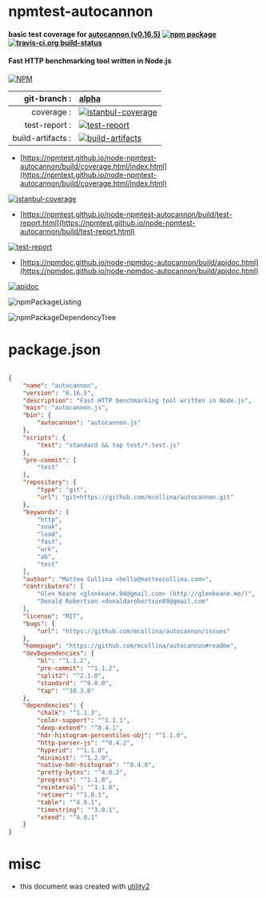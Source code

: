 # npmtest-autocannon

#### basic test coverage for  [autocannon (v0.16.5)](https://github.com/mcollina/autocannon#readme)  [![npm package](https://img.shields.io/npm/v/npmtest-autocannon.svg?style=flat-square)](https://www.npmjs.org/package/npmtest-autocannon) [![travis-ci.org build-status](https://api.travis-ci.org/npmtest/node-npmtest-autocannon.svg)](https://travis-ci.org/npmtest/node-npmtest-autocannon)

#### Fast HTTP benchmarking tool written in Node.js

[![NPM](https://nodei.co/npm/autocannon.png?downloads=true&downloadRank=true&stars=true)](https://www.npmjs.com/package/autocannon)

| git-branch : | [alpha](https://github.com/npmtest/node-npmtest-autocannon/tree/alpha)|
|--:|:--|
| coverage : | [![istanbul-coverage](https://npmtest.github.io/node-npmtest-autocannon/build/coverage.badge.svg)](https://npmtest.github.io/node-npmtest-autocannon/build/coverage.html/index.html)|
| test-report : | [![test-report](https://npmtest.github.io/node-npmtest-autocannon/build/test-report.badge.svg)](https://npmtest.github.io/node-npmtest-autocannon/build/test-report.html)|
| build-artifacts : | [![build-artifacts](https://npmtest.github.io/node-npmtest-autocannon/glyphicons_144_folder_open.png)](https://github.com/npmtest/node-npmtest-autocannon/tree/gh-pages/build)|

- [https://npmtest.github.io/node-npmtest-autocannon/build/coverage.html/index.html](https://npmtest.github.io/node-npmtest-autocannon/build/coverage.html/index.html)

[![istanbul-coverage](https://npmtest.github.io/node-npmtest-autocannon/build/screenCapture.buildCi.browser.%252Ftmp%252Fbuild%252Fcoverage.lib.html.png)](https://npmtest.github.io/node-npmtest-autocannon/build/coverage.html/index.html)

- [https://npmtest.github.io/node-npmtest-autocannon/build/test-report.html](https://npmtest.github.io/node-npmtest-autocannon/build/test-report.html)

[![test-report](https://npmtest.github.io/node-npmtest-autocannon/build/screenCapture.buildCi.browser.%252Ftmp%252Fbuild%252Ftest-report.html.png)](https://npmtest.github.io/node-npmtest-autocannon/build/test-report.html)

- [https://npmdoc.github.io/node-npmdoc-autocannon/build/apidoc.html](https://npmdoc.github.io/node-npmdoc-autocannon/build/apidoc.html)

[![apidoc](https://npmdoc.github.io/node-npmdoc-autocannon/build/screenCapture.buildCi.browser.%252Ftmp%252Fbuild%252Fapidoc.html.png)](https://npmdoc.github.io/node-npmdoc-autocannon/build/apidoc.html)

![npmPackageListing](https://npmtest.github.io/node-npmtest-autocannon/build/screenCapture.npmPackageListing.svg)

![npmPackageDependencyTree](https://npmtest.github.io/node-npmtest-autocannon/build/screenCapture.npmPackageDependencyTree.svg)



# package.json

```json

{
    "name": "autocannon",
    "version": "0.16.5",
    "description": "Fast HTTP benchmarking tool written in Node.js",
    "main": "autocannon.js",
    "bin": {
        "autocannon": "autocannon.js"
    },
    "scripts": {
        "test": "standard && tap test/*.test.js"
    },
    "pre-commit": [
        "test"
    ],
    "repository": {
        "type": "git",
        "url": "git+https://github.com/mcollina/autocannon.git"
    },
    "keywords": [
        "http",
        "soak",
        "load",
        "fast",
        "wrk",
        "ab",
        "test"
    ],
    "author": "Matteo Collina <hello@matteocollina.com>",
    "contributors": [
        "Glen Keane <glenkeane.94@gmail.com> (http://glenkeane.me/)",
        "Donald Robertson <donaldarobertson89@gmail.com"
    ],
    "license": "MIT",
    "bugs": {
        "url": "https://github.com/mcollina/autocannon/issues"
    },
    "homepage": "https://github.com/mcollina/autocannon#readme",
    "devDependencies": {
        "bl": "^1.1.2",
        "pre-commit": "^1.1.2",
        "split2": "^2.1.0",
        "standard": "^9.0.0",
        "tap": "^10.3.0"
    },
    "dependencies": {
        "chalk": "^1.1.3",
        "color-support": "^1.1.1",
        "deep-extend": "^0.4.1",
        "hdr-histogram-percentiles-obj": "^1.1.0",
        "http-parser-js": "^0.4.2",
        "hyperid": "^1.1.0",
        "minimist": "^1.2.0",
        "native-hdr-histogram": "^0.4.0",
        "pretty-bytes": "^4.0.2",
        "progress": "^1.1.8",
        "reinterval": "^1.1.0",
        "retimer": "^1.0.1",
        "table": "^4.0.1",
        "timestring": "^3.0.1",
        "xtend": "^4.0.1"
    }
}
```



# misc
- this document was created with [utility2](https://github.com/kaizhu256/node-utility2)

